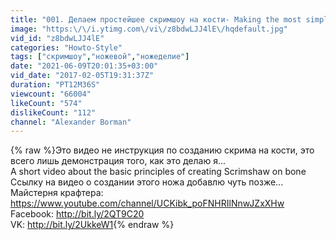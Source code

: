 ```yaml
---
title: "001. Делаем простейшее скримшоу на кости- Making the most simple Scrimshaw"
image: "https:\/\/i.ytimg.com\/vi\/z8bdwLJJ4lE\/hqdefault.jpg"
vid_id: "z8bdwLJJ4lE"
categories: "Howto-Style"
tags: ["скримшоу","ножевой","ножеделие"]
date: "2021-06-09T20:01:35+03:00"
vid_date: "2017-02-05T19:31:37Z"
duration: "PT12M36S"
viewcount: "66004"
likeCount: "574"
dislikeCount: "112"
channel: "Alexander Borman"
---
```

{% raw %}Это видео не инструкция по созданию скрима на кости, это всего лишь демонстрация того, как это делаю я...<br />A short video about the basic principles of creating Scrimshaw on bone<br />Ссылку на видео о создании этого ножа добавлю чуть позже...<br />Майстерня крафтера: <a rel="nofollow" target="blank" href="https://www.youtube.com/channel/UCKibk_poFNHRIlNnwJZxXHw">https://www.youtube.com/channel/UCKibk_poFNHRIlNnwJZxXHw</a> <br />Facebook: <a rel="nofollow" target="blank" href="http://bit.ly/2QT9C20">http://bit.ly/2QT9C20</a>  <br />VK: <a rel="nofollow" target="blank" href="http://bit.ly/2UkkeW1">http://bit.ly/2UkkeW1</a>{% endraw %}
